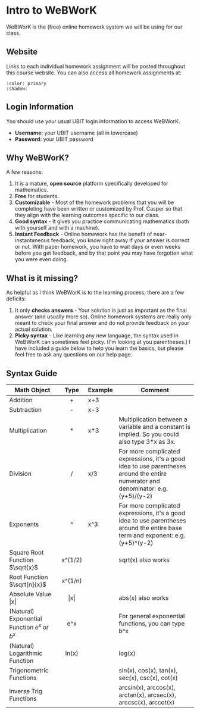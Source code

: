 Intro to WeBWorK
============================

<!-- 
- Possible Improvements
	- [ ] Expand the syntax guide
	- [ ] Link to the references included on the webwork website
	- [ ] Some problems require many decimal places of accuracy. If you are getting a question wrong, you may retry the work without rounding at any step in the solution process.WebWork will accept answers like “1 - (ln(15))/(ln(2)).”

-->



WeBWorK is the (free) online homework system we will be using for our class. 

## Website

Links to each individual homework assignment will be posted throughout this course website. You can also access all homework assignments at:


```{button-link} https://webwork.sens.buffalo.edu/webwork2/2023-06-MTH-121-Casper/
:color: primary
:shadow:

```


## Login Information

You should use your usual UBIT login information to access WeBWorK.

- **Username:** your UBIT username (all in lowercase)
- **Password:** your UBIT password

## Why WeBWorK?
A few reasons: 

1. It is a mature, **open source** platform specifically developed for mathematics.
1. **Free** for students.   
1. **Customizable** - Most of the homework problems that you will be completing have been written or customized by Prof. Casper so that they align with the learning outcomes specific to our class.
1. **Good syntax** - It gives you practice communicating mathematics (both with yourself and with a machine). 
1. **Instant Feedback** - Online homework has the benefit of near-instantaneous feedback, you know right away if your answer is correct or not. With paper homework, you have to wait days or even weeks before you get feedback, and by that point you may have forgotten what you were even doing.


## What is it missing?
As helpful as I think WeBWorK is to the learning process, there are a few deficits:
1. It only **checks answers** - Your solution is just as important as the final answer (and usually more so). Online homework systems are really only meant to check your final answer and do not provide feedback on your actual solution.
1. **Picky syntax** - Like learning any new language, the syntax used in WeBWorK can sometimes feel picky. (I'm looking at you parentheses.) I have included a guide below to help you learn the basics, but please feel free to ask any questions on our help page.

## Syntax Guide

| Math Object | Type | Example| Comment |
|------------------|:------:|-------------|------|
|Addition| + | x+3 |
|Subtraction| - | x-3 |
|Multiplication| * | x*3 | Multiplication between a variable and a constant is implied. So you could also type 3*x as 3x. |
|Division | / |x/3 | For more complicated expressions, it's a good idea to use parentheses around the entire numerator and denominator: e.g. (y+5)/(y-2) |
| Exponents |^ |x^3 |For more complicated expressions, it's a good idea to use parentheses around the entire base term and exponent: e.g. (y+5)^(y-2) |
| Square Root Function $\sqrt{x}$ | x^(1/2) | | sqrt(x) also works |
| Root Function $\sqrt[n]{x}$ | x^(1/n) | | |
| Absolute Value &#124;x&#124; | &#124;x&#124; | | abs(x) also works |
|(Natural) Exponential Function $e^x$ or $b^x$ | e^x | | For general exponential functions, you can type b^x|
|(Natural) Logarithmic Function | ln(x) | |  log(x)
|Trigonometric Functions | | | sin(x), cos(x), tan(x), sec(x), csc(x), cot(x) |
|Inverse Trig Functions | | | arcsin(x), arccos(x), arctan(x), arcsec(x), arccsc(x), arccot(x) |
